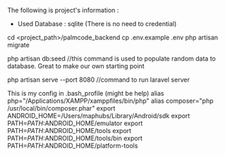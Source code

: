 The following is project's information :
- Used Database : sqlite (There is no need to credential)

cd <project_path>/palmcode_backend
cp .env.example .env
php artisan migrate 

php artisan db:seed //this command is used to populate random data to database. Great to make our own starting point

php artisan serve --port 8080 //command to run laravel server

This is my config in .bash_profile (might be help)
alias php="/Applications/XAMPP/xamppfiles/bin/php"
alias composer="php /usr/local/bin/composer.phar"
export ANDROID_HOME=/Users/maphubs/Library/Android/sdk
export PATH=$PATH:$ANDROID_HOME/emulator
export PATH=$PATH:$ANDROID_HOME/tools
export PATH=$PATH:$ANDROID_HOME/tools/bin
export PATH=$PATH:$ANDROID_HOME/platform-tools
